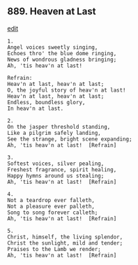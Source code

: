 
## 889.  Heaven at Last
[edit](https://docs.google.com/document/d/1xzvA_VxnC5dL1c6AfKn9VN8fDkYmjLrh/edit?mode=html)



    1.
    Angel voices sweetly singing,
    Echoes thro' the blue dome ringing,
    News of wondrous gladness bringing;
    Ah, 'tis heav'n at last!

    Refrain:
    Heav'n at last, heav'n at last;
    O, the joyful story of heav'n at last!
    Heav'n at last, heav'n at last;
    Endless, boundless glory,
    In heav'n at last.

    2.
    On the jasper threshold standing,
    Like a pilgrim safely landing,
    See the strange, bright scene expanding;
    Ah, 'tis heav'n at last!  [Refrain]

    3.
    Softest voices, silver pealing,
    Freshest fragrance, spirit healing,
    Happy hymns around us stealing;
    Ah, 'tis heav'n at last!  [Refrain]

    4.
    Not a teardrop ever falleth,
    Not a pleasure ever palleth,
    Song to song forever calleth;
    Ah, 'tis heav'n at last!  [Refrain]

    5.
    Christ, himself, the living splendor,
    Christ the sunlight, mild and tender;
    Praises to the Lamb we render;
    Ah, 'tis heav'n at last!  [Refrain]
